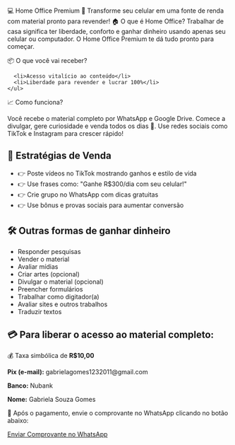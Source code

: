 💻 Home Office Premium 💸</h1>
  Transforme seu celular em uma fonte de renda com material pronto para revender!
🏠 O que é Home Office?
  Trabalhar de casa significa ter liberdade, conforto e ganhar dinheiro usando apenas seu celular ou computador. O Home Office Premium te dá tudo pronto para começar.

   📦 O que você vai receber?</h2>
    
      <li>Acesso vitalício ao conteúdo</li>
      <li>Liberdade para revender e lucrar 100%</li>
    </ul>

  📈 Como funciona?</h2>
    <p>Você recebe o material completo por WhatsApp e Google Drive. Comece a divulgar, gere curiosidade e venda todos os dias 💸. Use redes sociais como TikTok e Instagram para crescer rápido!</p>

<h2>🧠 Estratégias de Venda</h2>
    <ul>
  <li>👉 Poste vídeos no TikTok mostrando ganhos e estilo de vida</li>
      <li>👉 Use frases como: "Ganhe R$300/dia com seu celular!"</li>
      <li>👉 Crie grupo no WhatsApp com dicas gratuitas</li>
      <li>👉 Use bônus e provas sociais para aumentar conversão</li>
    </ul>
<h2>🛠️ Outras formas de ganhar dinheiro</h2>
    <ul>
      <li>Responder pesquisas</li>
      <li>Vender o material</li>
      <li>Avaliar mídias</li>
      <li>Criar artes (opcional)</li>
      <li>Divulgar o material (opcional)</li>
      <li>Preencher formulários</li>
      <li>Trabalhar como digitador(a)</li>
      <li>Avaliar sites e outros trabalhos</li>
      <li>Traduzir textos</li>
    </ul>

<div class="pix-box">
      <h2>💳 Para liberar o acesso ao material completo:</h2>
      <p>💰 Taxa simbólica de <strong>R$10,00</strong></p>
      <p><strong>Pix (e-mail):</strong> gabrielagomes1232011@gmail.com</p>
      <p><strong>Banco:</strong> Nubank</p>
      <p><strong>Nome:</strong> Gabriela Souza Gomes</p>
    </div>

<p>📸 Após o pagamento, envie o comprovante no WhatsApp clicando no botão abaixo:</p>
    <a class="botao" href="https://w.app/z7najk" target="_blank">Enviar Comprovante no WhatsApp</a>
  </div>
</body>
</html>
